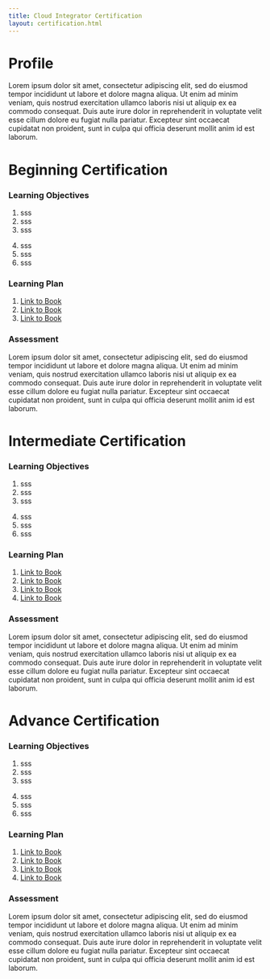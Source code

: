```yaml
---
title: Cloud Integrator Certification
layout: certification.html
---
```


# Profile

Lorem ipsum dolor sit amet, consectetur adipiscing elit, sed do eiusmod tempor incididunt ut labore et dolore magna aliqua. Ut enim ad minim veniam, quis nostrud exercitation ullamco laboris nisi ut aliquip ex ea commodo consequat. Duis aute irure dolor in reprehenderit in voluptate velit esse cillum dolore eu fugiat nulla pariatur. Excepteur sint occaecat cupidatat non proident, sunt in culpa qui officia deserunt mollit anim id est laborum.

# Beginning Certification

### Learning Objectives

<div class="row">
<div class="col-md-6">
<ol>
<li>sss</li>
<li>sss</li>
<li>sss</li>
</ol>
</div>
<div class="col-md-6">
<ol start=4>
<li>sss</li>
<li>sss</li>
<li>sss</li>
</ol>
</div>
</div>

### Learning Plan

1. [Link to Book]()
1. [Link to Book]()
1. [Link to Book]()

### Assessment

Lorem ipsum dolor sit amet, consectetur adipiscing elit, sed do eiusmod tempor incididunt ut labore et dolore magna aliqua. Ut enim ad minim veniam, quis nostrud exercitation ullamco laboris nisi ut aliquip ex ea commodo consequat. Duis aute irure dolor in reprehenderit in voluptate velit esse cillum dolore eu fugiat nulla pariatur. Excepteur sint occaecat cupidatat non proident, sunt in culpa qui officia deserunt mollit anim id est laborum.

# Intermediate Certification

### Learning Objectives

<div class="row">
<div class="col-md-6">
<ol>
<li>sss</li>
<li>sss</li>
<li>sss</li>
</ol>
</div>
<div class="col-md-6">
<ol start=4>
<li>sss</li>
<li>sss</li>
<li>sss</li>
</ol>
</div>
</div>

### Learning Plan

1. [Link to Book]()
1. [Link to Book]()
1. [Link to Book]()
1. [Link to Book]()

### Assessment

Lorem ipsum dolor sit amet, consectetur adipiscing elit, sed do eiusmod tempor incididunt ut labore et dolore magna aliqua. Ut enim ad minim veniam, quis nostrud exercitation ullamco laboris nisi ut aliquip ex ea commodo consequat. Duis aute irure dolor in reprehenderit in voluptate velit esse cillum dolore eu fugiat nulla pariatur. Excepteur sint occaecat cupidatat non proident, sunt in culpa qui officia deserunt mollit anim id est laborum.

# Advance Certification

### Learning Objectives

<div class="row">
<div class="col-md-6">
<ol>
<li>sss</li>
<li>sss</li>
<li>sss</li>
</ol>
</div>
<div class="col-md-6">
<ol start=4>
<li>sss</li>
<li>sss</li>
<li>sss</li>
</ol>
</div>
</div>

### Learning Plan

1. [Link to Book]()
1. [Link to Book]()
1. [Link to Book]()
1. [Link to Book]()

### Assessment

Lorem ipsum dolor sit amet, consectetur adipiscing elit, sed do eiusmod tempor incididunt ut labore et dolore magna aliqua. Ut enim ad minim veniam, quis nostrud exercitation ullamco laboris nisi ut aliquip ex ea commodo consequat. Duis aute irure dolor in reprehenderit in voluptate velit esse cillum dolore eu fugiat nulla pariatur. Excepteur sint occaecat cupidatat non proident, sunt in culpa qui officia deserunt mollit anim id est laborum.
